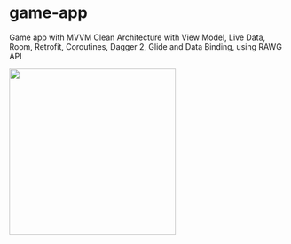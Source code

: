 # game-app
Game app with MVVM Clean Architecture with View Model, Live Data, Room, Retrofit, Coroutines, Dagger 2, Glide and Data Binding, using RAWG API

<img src="https://user-images.githubusercontent.com/63880378/131754247-b94027b1-f786-4082-9881-191f0f198528.jpg" width=300/>
